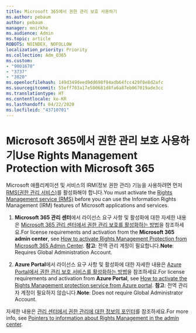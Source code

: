 ```yaml
---
title: Microsoft 365에서 권한 관리 보호 사용하기
ms.author: pebaum
author: pebaum
manager: mnirkhe
ms.audience: Admin
ms.topic: article
ROBOTS: NOINDEX, NOFOLLOW
localization_priority: Priority
ms.collection: Adm_O365
ms.custom:
- "9001670"
- "3737"
- "3820"
ms.openlocfilehash: 149d349deed9dd698f94adb64fcc429f8e8d2afc
ms.sourcegitcommit: 55eff703a17e500681d8fa6a87eb067019ade3cc
ms.translationtype: HT
ms.contentlocale: ko-KR
ms.lasthandoff: 04/22/2020
ms.locfileid: "43710701"
---
```

# <a name="use-rights-management-protection-with-microsoft-365"></a><span data-ttu-id="38404-102">Microsoft 365에서 권한 관리 보호 사용하기</span><span class="sxs-lookup"><span data-stu-id="38404-102">Use Rights Management Protection with Microsoft 365</span></span>

<span data-ttu-id="38404-103">Microsoft 애플리케이션 및 서비스의 IRM(정보 권한 관리) 기능을 사용하려면 먼저 [RMS(권한 관리 서비스)](https://docs.microsoft.com/azure/information-protection/what-is-azure-rms)를 활성화해야 합니다.</span><span class="sxs-lookup"><span data-stu-id="38404-103">You must activate the [Rights Management service (RMS)](https://docs.microsoft.com/azure/information-protection/what-is-azure-rms) before you can use the Information Rights Management (IRM) features of Microsoft applications and services.</span></span>

1. <span data-ttu-id="38404-104">**Microsoft 365 관리 센터**에서 라이선스 요구 사항 및 활성화에 대한 자세한 내용은 [Microsoft 365 관리 센터에서 권한 관리 보호를 활성화하는 방법](https://docs.microsoft.com/azure/information-protection/activate-office365)을 참조하세요.</span><span class="sxs-lookup"><span data-stu-id="38404-104">For license requirements and activation from the **Microsoft 365 admin center**, see [How to activate Rights Management Protection from Microsoft 365 Admin Center](https://docs.microsoft.com/azure/information-protection/activate-office365).</span></span> <span data-ttu-id="38404-105">**참고**: 전역 관리 계정이 필요합니다.</span><span class="sxs-lookup"><span data-stu-id="38404-105">**Note**: Requires Global Administration Account.</span></span>

2. <span data-ttu-id="38404-106">**Azure Portal**에서 라이선스 요구 사항 및 활성화에 대한 자세한 내용은 [Azure Portal에서 권한 관리 보호 서비스를 활성화하는 방법](https://docs.microsoft.com/azure/information-protection/activate-azure)을 참조하세요.</span><span class="sxs-lookup"><span data-stu-id="38404-106">For license requirements and activation from **Azure Portal**, see [How to activate the Rights Management protection service from Azure portal](https://docs.microsoft.com/azure/information-protection/activate-azure).</span></span> <span data-ttu-id="38404-107">**참고**: 전역 관리자 계정이 필요하지 않습니다.</span><span class="sxs-lookup"><span data-stu-id="38404-107">**Note**: Does not require Global Administrator Account.</span></span>

<span data-ttu-id="38404-108">자세한 내용은 [관리 센터에서 권한 관리에 대한 정보의 포인터](https://docs.microsoft.com/office365/enterprise/activate-rms-in-office-365)를 참조하세요.</span><span class="sxs-lookup"><span data-stu-id="38404-108">For more info, see [Pointers to information about Rights Management in the admin center](https://docs.microsoft.com/office365/enterprise/activate-rms-in-office-365).</span></span>
